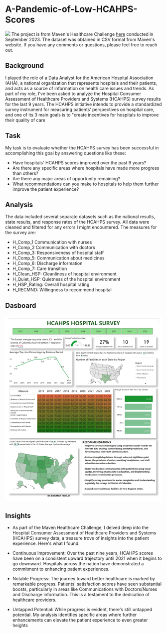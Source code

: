 # A-Pandemic-of-Low-HCAHPS-Scores
![](HealthcareImage.jpg)
The project is from Maven's Healthcare Challenge [here](https://mavenanalytics.io/challenges/maven-healthcare-challenge/26)  conducted in September 2023. The dataset was obtained in CSV format from Maven's website. If you have any comments or questions, please feel free to reach out.

## Background
I played the role of a Data Analyst for the American Hospital Association (AHA), a national organization that represents hospitals and their patients, and acts as a source of information on health care issues and trends. As part of my role, I've been asked to analyze the Hospital Consumer Assessment of Healthcare Providers and Systems (HCAHPS) survey results for the last 9 years. The HCAHPS initiative intends to provide a standardized survey instrument for measuring patients’ perspectives on hospital care, and one of its 3 main goals is to "create incentives for hospitals to improve their quality of care

## Task
My task is to evaluate whether the HCAHPS survey has been successful in accomplishing this goal by answering questions like these:
- Have hospitals' HCAHPS scores improved over the past 9 years?
- Are there any specific areas where hospitals have made more progress than others?
- Are there any major areas of opportunity remaining?
- What recommendations can you make to hospitals to help them further improve the patient experience?

## Analysis
The data included several separate datasets such as the national results, state results, and response rates of the HCAHPS survey. All data were cleaned and filtered for any errors I might encountered.
The measures for the survey are:
- H_Comp_1 Communication with nurses
- H_Comp_2 Communication with doctors
- H_Comp_3: Responsiveness of hospital staff
- H_Comp_5: Communication about medicines
- H_Comp_6: Discharge information
- H_Comp_7: Care transition
- H_Clean_HSP: Cleanliness of hospital environment
- H_Quiet_HSP: Quietness of the hospital environment
- H_HSP_Rating: Overall hospital rating
- H_RECMND: Willingness to recommend hospital

## Dasboard
![](HCAHPSDashboard.jpg)

## Insights
- As part of the Maven Healthcare Challenge, I delved deep into the Hospital Consumer Assessment of Healthcare Providers and Systems (HCAHPS) survey data, a treasure trove of insights into the patient experience. Here's what I found:

- Continuous Improvement: Over the past nine years, HCAHPS scores have been on a consistent upward trajectory until 2021 when it begins to go downward. Hospitals across the nation have demonstrated a commitment to enhancing patient experiences.

- Notable Progress: The journey toward better healthcare is marked by remarkable progress. Patients' satisfaction scores have seen substantial boosts, particularly in areas like Communications with Doctors/Nurses and Discharge information. This is a testament to the dedication of healthcare providers.

- Untapped Potential: While progress is evident, there's still untapped potential. My analysis identifies specific areas where further enhancements can elevate the patient experience to even greater heights


